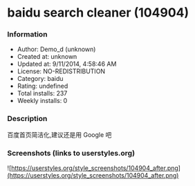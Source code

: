 # baidu search cleaner (104904)

### Information
- Author: Demo_d (unknown)
- Created at: unknown
- Updated at: 9/11/2014, 4:58:46 AM
- License: NO-REDISTRIBUTION
- Category: baidu
- Rating: undefined
- Total installs: 237
- Weekly installs: 0


### Description
百度首页简洁化,建议还是用 Google 吧


### Screenshots (links to userstyles.org)
![https://userstyles.org/style_screenshots/104904_after.png](https://userstyles.org/style_screenshots/104904_after.png)



